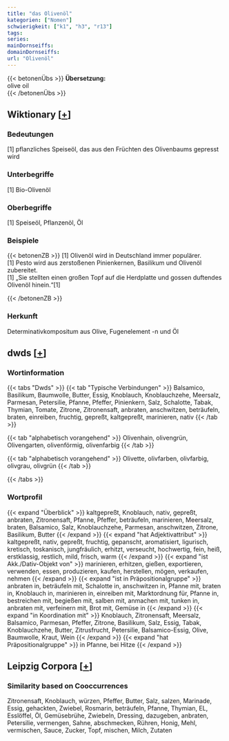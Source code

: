 ```yaml
---
title: "das Olivenöl"
kategorien: ["Nomen"]
schwierigkeit: ["k1", "h3", "r13"]
tags:
series:
mainDornseiffs:
domainDornseiffs:
url: "Olivenöl"
---
```


{{< betonenÜbs >}}
**Übersetzung:**  
olive oil  
{{< /betonenÜbs >}}

## Wiktionary [[+](https://de.wiktionary.org/wiki/Olivenöl)]

### Bedeutungen
[1] pflanzliches Speiseöl, das aus den Früchten des Olivenbaums gepresst wird  

### Unterbegriffe
[1] Bio-Olivenöl  

### Oberbegriffe
[1] Speiseöl, Pflanzenöl, Öl  

### Beispiele
{{< betonenZB >}}
[1] Olivenöl wird in Deutschland immer populärer.  
[1] Pesto wird aus zerstoßenen Pinienkernen, Basilikum und Olivenöl zubereitet.  
[1] „Sie stellten einen großen Topf auf die Herdplatte und gossen duftendes Olivenöl hinein.“[1]  

{{< /betonenZB >}}
### Herkunft
Determinativkompositum aus Olive, Fugenelement -n und Öl  



## dwds [[+](https://www.dwds.de/wb/Olivenöl)]

### Wortinformation
{{< tabs "Dwds" >}}
{{< tab "Typische Verbindungen" >}}
Balsamico, Basilikum, Baumwolle, Butter, Essig, Knoblauch, Knoblauchzehe, Meersalz, Parmesan, Petersilie, Pfanne, Pfeffer, Pinienkern, Salz, Schalotte, Tabak, Thymian, Tomate, Zitrone, Zitronensaft, anbraten, anschwitzen, beträufeln, braten, einreiben, fruchtig, gepreßt, kaltgepreßt, marinieren, nativ
{{< /tab >}}

{{< tab "alphabetisch vorangehend" >}}
Olivenhain, olivengrün, Olivengarten, olivenförmig, olivenfarbig
{{< /tab >}}

{{< tab "alphabetisch vorangehend" >}}
Olivette, olivfarben, olivfarbig, olivgrau, olivgrün
{{< /tab >}}

{{< /tabs >}}

### Wortprofil
{{< expand "Überblick" >}} kaltgepreßt, Knoblauch, nativ, gepreßt, anbraten, Zitronensaft, Pfanne, Pfeffer, beträufeln, marinieren, Meersalz, braten, Balsamico, Salz, Knoblauchzehe, Parmesan, anschwitzen, Zitrone, Basilikum, Butter {{< /expand >}}
{{< expand "hat Adjektivattribut" >}} kaltgepreßt, nativ, gepreßt, fruchtig, gepanscht, aromatisiert, ligurisch, kretisch, toskanisch, jungfräulich, erhitzt, verseucht, hochwertig, fein, heiß, erstklassig, restlich, mild, frisch, warm {{< /expand >}}
{{< expand "ist Akk./Dativ-Objekt von" >}} marinieren, erhitzen, gießen, exportieren, verwenden, essen, produzieren, kaufen, herstellen, mögen, verkaufen, nehmen {{< /expand >}}
{{< expand "ist in Präpositionalgruppe" >}} anbraten in, beträufeln mit, Schalotte in, anschwitzen in, Pfanne mit, braten in, Knoblauch in, marinieren in, einreiben mit, Marktordnung für, Pfanne in, bestreichen mit, begießen mit, salben mit, anmachen mit, tunken in, anbraten mit, verfeinern mit, Brot mit, Gemüse in {{< /expand >}}
{{< expand "in Koordination mit" >}} Knoblauch, Zitronensaft, Meersalz, Balsamico, Parmesan, Pfeffer, Zitrone, Basilikum, Salz, Essig, Tabak, Knoblauchzehe, Butter, Zitrusfrucht, Petersilie, Balsamico-Essig, Olive, Baumwolle, Kraut, Wein {{< /expand >}}
{{< expand "hat Präpositionalgruppe" >}} in Pfanne, bei Hitze {{< /expand >}}

## Leipzig Corpora [[+](https://corpora.uni-leipzig.de/en/res?word=Olivenöl&corpusId=deu_newscrawl-public_2018)]


### Similarity based on Cooccurrences
Zitronensaft, Knoblauch, würzen, Pfeffer, Butter, Salz, salzen, Marinade, Essig, gehackten, Zwiebel, Rosmarin, beträufeln, Pfanne, Thymian, EL, Esslöffel, Öl, Gemüsebrühe, Zwiebeln, Dressing, dazugeben, anbraten, Petersilie, vermengen, Sahne, abschmecken, Rühren, Honig, Mehl, vermischen, Sauce, Zucker, Topf, mischen, Milch, Zutaten

